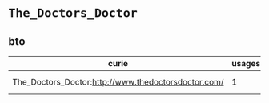 # `The_Doctors_Doctor`

## bto

| curie                                               |   usages | nodes                                                                                                           |
|-----------------------------------------------------|----------|-----------------------------------------------------------------------------------------------------------------|
| The_Doctors_Doctor:http://www.thedoctorsdoctor.com/ |        1 | [http://purl.obolibrary.org/obo/BTO:0004480](https://bioregistry.io/http://purl.obolibrary.org/obo/BTO:0004480) |
